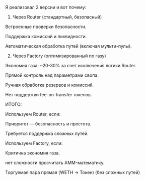 Я реализовал 2 версии и вот почему:

1) Через Router (стандартный, безопасный)

Встроенные проверки безопасности.

Поддержка комиссий и ликвидности.

Автоматическая обработка путей (включая мульти-пулы).

2) Через Factory (оптимизированный по газу)

Экономия газа: ~20-30% за счет исключения логики Router.

Прямой контроль над параметрами свопа.

Ручная обработка резервов и комиссий.

Нет поддержки fee-on-transfer токенов.

ИТОГО:

Используем Router, если:

Приоритет — безопасность и простота.

Требуется поддержка сложных путей.

Используем Factory, если:

Критична экономия газа.

нет сложности просчитать AMM-математику.

Торгуемая пара прямая (WETH → Токен) (без сложных путей)


